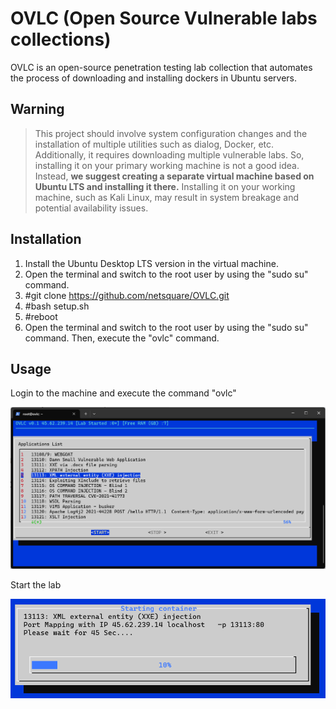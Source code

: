 # OVLC (Open Source Vulnerable labs collections) 

OVLC is an open-source penetration testing lab collection that automates the process of downloading and installing dockers in Ubuntu servers.

Warning
----
>  This project should involve system configuration changes and the installation of multiple utilities such as dialog, Docker, etc. Additionally, it requires downloading multiple vulnerable labs. So, installing it on your primary working machine is not a good idea. Instead, **we suggest creating a separate virtual machine based on Ubuntu LTS and installing it there.** Installing it on your working machine, such as Kali Linux, may result in system breakage and potential availability issues.</span>

Installation
----

1. Install the Ubuntu Desktop LTS version in the virtual machine.
2. Open the terminal and switch to the root user by using the "sudo su" command.
3. #git clone https://github.com/netsquare/OVLC.git
4. #bash setup.sh
5. #reboot
6. Open the terminal and switch to the root user by using the "sudo su" command. Then, execute the "ovlc" command.

Usage
----

Login to the machine and execute the command "ovlc"

![ovlc](image/ovlc.png)

Start the lab

![start](image/start.png)

